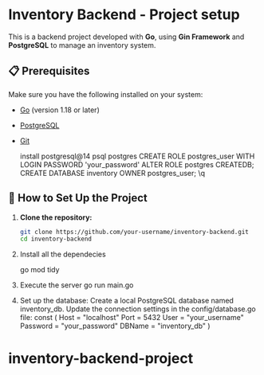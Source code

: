 # Inventory Backend - Project setup 

This is a backend project developed with **Go**, using **Gin Framework** and **PostgreSQL** to manage an inventory system.

## 📋 Prerequisites

Make sure you have the following installed on your system:
- [Go](https://go.dev/doc/install) (version 1.18 or later)
- [PostgreSQL](https://www.postgresql.org/download/)
- [Git](https://git-scm.com/downloads)


    install postgresql@14 
    psql postgres
    CREATE ROLE postgres_user WITH LOGIN PASSWORD 'your_password'
    ALTER ROLE postgres CREATEDB;
    CREATE DATABASE inventory OWNER postgres_user;
    \q


## 🚀 How to Set Up the Project

1. **Clone the repository:**
   ```bash
   git clone https://github.com/your-username/inventory-backend.git
   cd inventory-backend


2. Install all the dependecies

    go mod tidy

3. Execute the server 
    go run main.go

4. Set up the database:
Create a local PostgreSQL database named inventory_db.
Update the connection settings in the config/database.go file:
    const (
    Host     = "localhost"
    Port     = 5432
    User     = "your_username"
    Password = "your_password"
    DBName   = "inventory_db"
)

# inventory-backend-project
